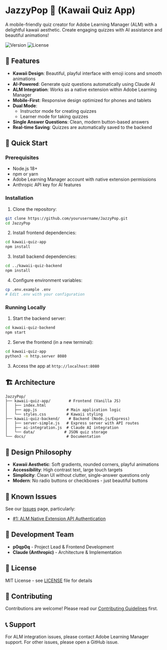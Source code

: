 # JazzyPop 🎵 (Kawaii Quiz App)

A mobile-friendly quiz creator for Adobe Learning Manager (ALM) with a delightful kawaii aesthetic. Create engaging quizzes with AI assistance and beautiful animations!

![Version](https://img.shields.io/badge/version-4.4-pink.svg)
![License](https://img.shields.io/badge/license-MIT-blue.svg)

## 🌸 Features

- **Kawaii Design**: Beautiful, playful interface with emoji icons and smooth animations
- **AI-Powered**: Generate quiz questions automatically using Claude AI
- **ALM Integration**: Works as a native extension within Adobe Learning Manager
- **Mobile-First**: Responsive design optimized for phones and tablets
- **Dual Mode**: 
  - Instructor mode for creating quizzes
  - Learner mode for taking quizzes
- **Single Answer Questions**: Clean, modern button-based answers
- **Real-time Saving**: Quizzes are automatically saved to the backend

## 🚀 Quick Start

### Prerequisites

- Node.js 18+
- npm or yarn
- Adobe Learning Manager account with native extension permissions
- Anthropic API key for AI features

### Installation

1. Clone the repository:
```bash
git clone https://github.com/yourusername/JazzyPop.git
cd JazzyPop
```

2. Install frontend dependencies:
```bash
cd kawaii-quiz-app
npm install
```

3. Install backend dependencies:
```bash
cd ../kawaii-quiz-backend
npm install
```

4. Configure environment variables:
```bash
cp .env.example .env
# Edit .env with your configuration
```

### Running Locally

1. Start the backend server:
```bash
cd kawaii-quiz-backend
npm start
```

2. Serve the frontend (in a new terminal):
```bash
cd kawaii-quiz-app
python3 -m http.server 8080
```

3. Access the app at `http://localhost:8080`

## 🏗️ Architecture

```
JazzyPop/
├── kawaii-quiz-app/        # Frontend (Vanilla JS)
│   ├── index.html
│   ├── app.js             # Main application logic
│   └── styles.css         # Kawaii styling
├── kawaii-quiz-backend/    # Backend (Node.js/Express)
│   ├── server-simple.js   # Express server with API routes
│   ├── ai-integration.js  # Claude AI integration
│   └── data/             # JSON quiz storage
└── docs/                  # Documentation
```

## 🎨 Design Philosophy

- **Kawaii Aesthetic**: Soft gradients, rounded corners, playful animations
- **Accessibility**: High contrast text, large touch targets
- **Simplicity**: Clean UI without clutter, single-answer questions only
- **Modern**: No radio buttons or checkboxes - just beautiful buttons

## 🐛 Known Issues

See our [Issues](https://github.com/yourusername/JazzyPop/issues) page, particularly:
- [#1: ALM Native Extension API Authentication](https://github.com/yourusername/JazzyPop/issues/1)

## 👥 Development Team

- **p0qp0q** - Project Lead & Frontend Development
- **Claude (Anthropic)** - Architecture & Implementation

## 📝 License

MIT License - see [LICENSE](LICENSE) file for details

## 🤝 Contributing

Contributions are welcome! Please read our [Contributing Guidelines](CONTRIBUTING.md) first.

## 📞 Support

For ALM integration issues, please contact Adobe Learning Manager support.
For other issues, please open a GitHub issue.